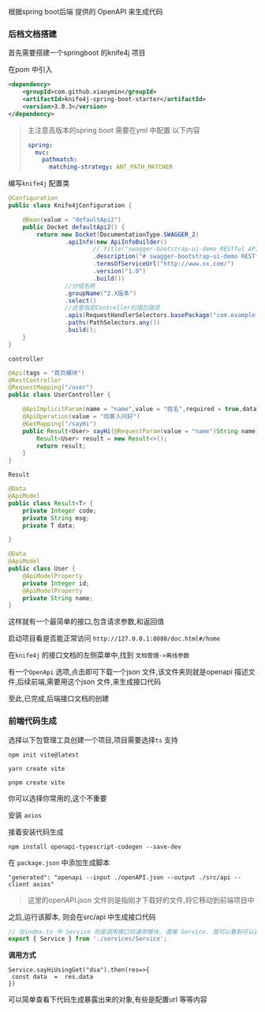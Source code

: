 根据spring boot后端 提供的 OpenAPI 来生成代码

### 后档文档搭建

首先需要搭建一个springboot 的knife4j 项目

在pom 中引入

```xml
<dependency>
    <groupId>com.github.xiaoymin</groupId>
    <artifactId>knife4j-spring-boot-starter</artifactId>
    <version>3.0.3</version>
</dependency>
```

> 主注意高版本的spring boot 需要在yml 中配置 以下内容
>
> ```yaml
> spring:
>   mvc:
>     pathmatch:
>       matching-strategy: ANT_PATH_MATCHER
> ```



编写`knife4j` 配置类

```java
@Configuration
public class Knife4jConfiguration {

    @Bean(value = "defaultApi2")
    public Docket defaultApi2() {
        return new Docket(DocumentationType.SWAGGER_2)
                .apiInfo(new ApiInfoBuilder()
                        //.title("swagger-bootstrap-ui-demo RESTful APIs")
                        .description("# swagger-bootstrap-ui-demo RESTful APIs")
                        .termsOfServiceUrl("http://www.xx.com/")
                        .version("1.0")
                        .build())
                //分组名称
                .groupName("2.X版本")
                .select()
                //这里指定Controller扫描包路径
                .apis(RequestHandlerSelectors.basePackage("com.example.knife4j.controller"))
                .paths(PathSelectors.any())
                .build();
    }
}
```

`controller`

```java
@Api(tags = "首页模块")
@RestController
@RequestMapping("/user")
public class UserController {

    @ApiImplicitParam(name = "name",value = "姓名",required = true,dataTypeClass=String.class)
    @ApiOperation(value = "向客人问好")
    @GetMapping("/sayHi")
    public Result<User> sayHi(@RequestParam(value = "name")String name){
        Result<User> result = new Result<>();
        return result;
    }
}
```

`Result`

```java
@Data
@ApiModel
public class Result<T> {
    private Integer code;
    private String msg;
    private T data;

}
```

```java
@Data
@ApiModel
public class User {
    @ApiModelProperty
    private Integer id;
    @ApiModelProperty
    private String name;
}
```

这样就有一个最简单的接口,包含请求参数,和返回值

启动项目看是否能正常访问 `http://127.0.0.1:8080/doc.html#/home`

在`knife4j` 的接口文档的左侧菜单中,找到 `文档管理->离线参数`

有一个`OpenApi` 选项,点击即可下载一个json 文件,该文件夹则就是openapi 描述文件,后续前端,需要用这个json 文件,来生成接口代码

至此,已完成,后端接口文档的创建



### 前端代码生成

选择以下包管理工具创建一个项目,项目需要选择`ts` 支持

```
npm init vite@latest

yarn create vite

pnpm create vite
```

你可以选择你常用的,这个不重要

安装	`axios`

接着安装代码生成 

```
npm install openapi-typescript-codegen --save-dev
```



在 `package.json` 中添加生成脚本

```
"generated": "openapi --input ./openAPI.json --output ./src/api --client axios"
```

> 这里的openAPI.json 文件则是指刚才下载好的文件,将它移动到前端项目中

之后,运行该脚本, 则会在src/api 中生成接口代码

```js
// 在index.ts 中 Service 则是调用接口的通用模块, 直接 Service. 就可以看到可以调用哪些接口以及参数,类型等等内容
export { Service } from './services/Service';
```

**调用方式**

```
Service.sayHiUsingGet("dsa").then(res=>{
 const data  =  res.data
})
```

可以简单查看下代码生成暴露出来的对象,有些是配置url 等等内容
